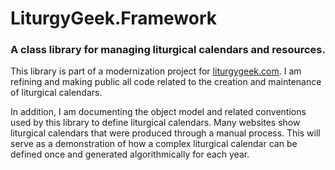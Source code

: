 # LiturgyGeek.Framework

### A class library for managing liturgical calendars and resources.

This library is part of a modernization project for [liturgygeek.com](http://liturgygeek.com). I am refining and making public all
code related to the creation and maintenance of liturgical calendars.

In addition, I am documenting the object model and related conventions used by this library to define liturgical calendars. Many
websites show liturgical calendars that were produced through a manual process. This will serve as a demonstration of how a complex
liturgical calendar can be defined once and generated algorithmically for each year.
